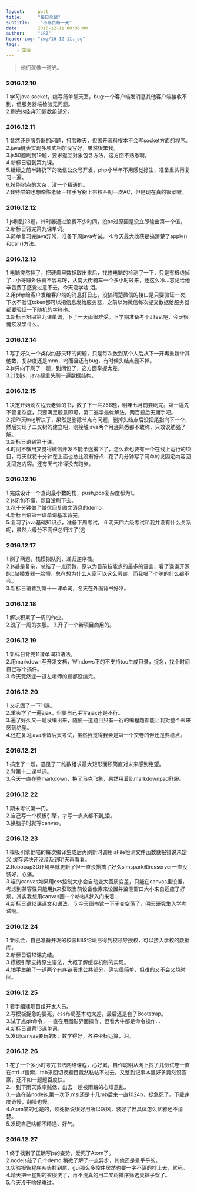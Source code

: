 ```yaml
---
layout:     post
title:      "每日总结"
subtitle:    "不辜负每一天"
date:       2016-12-11 00:06:00
author:     "LRZ"
header-img: "img/16-12-11.jpg"
tags:
    - 生活
---
```


>他们就像一道光。

### 2016.12.10

1.学习java socket，编写简单聊天室，bug:一个客户端发消息其他客户端接收不到，但服务器端检验无问题。  
2.刷完js经典50题数组部分。

### 2016.12.11
1.竟然还是服务器的问题，打脸昨天，但离开资料根本不会写socket方面的程序。  
2.java链表实现多项式相加没写好，果然很笨我。  
3.js50题刷到19题，要求返回对象包含方法，这方面不熟悉啊。  
4.新标日语到第九课。  
5.继续之前半路扔下的微信公众号开发，php小半年不用感觉好生，准备重头再复习一遍。  
6.技能树点的太杂，没一个精通的。  
7.我特喵的也想像陈老师一样手写树上带权匹配一次AC，但是现在真的很菜嗷。  

### 2016.12.12  
1.js刷到23题，计时器通过浪费不少时间，没ac过原因是没立即输出第一个值。  
2.新标日背完第九课单词。  
3.简单复习完java异常，准备下周java考试。
4.今天最大收获是搞清楚了apply()和call()方法。    
  
### 2016.12.13  
1.电脑突然挂了，把硬盘里数据取出来后，找修电脑的检测了一下，只是有根线掉了...小哥赚外快真不容易呀，从南大街骑车一个多小时过来，还这么冷...忘记给他辛苦费了感觉过意不去。今天没学啥,泪。  
2.用php给客户发给客户端的消息打日志，没搞清楚微信的接口是只要验证一次，下次不验证token都可以把信息发给服务器，之前以为微信每次提交数据给服务器都要验证一下随机的字符串。  
3.新标日巩固第九课单词，下了一天雨很难受。下学期准备考个JTest吧，今天很愧疚没学什么。  

### 2016.12.14
1.写了好久一个类似约瑟夫环的问题，只是每次数到某个人后从下一开再重新计其他数，复杂度还是m*n*n，呜而且还有bug，有时候头结点删不掉。  
2.js只向下刷了一题，到闭包了，这方面掌握太差。  
3.计划js，java都重头刷一遍数据结构。  

### 2016.12.15  
1.决定开始刷左程云老师的书，数了下一共266题，明年七月前要刷完。第一遍先不管复杂度，只要满足题意即可，第二遍学最优解法。两百题后无庸手吧。  
2.把昨天bug解决了，果然是删除节点有问题，删掉头结点后没把尾指向下一个，然后实现了二叉树的建立吧，刚接触java两个月连熟悉都不敢称，只敢说勉强了解。  
3.新标日语到第十课。  
4.时间不够用又觉得微信开发不能半途撂下了，怎么着也要有一个在线上运行的项目，每天就花十分钟在上面也总比没有好点...花了几分钟写了简单的发固定内容回复固定内容。还有天气冷得没去跑步。  

### 2016.12.16  
1.完成设计一个查询最小数的栈，push,pop复杂度都为1。  
2.js闭包不懂，题目没刷下去。   
3.花十分钟做了微信回复图文消息的demo。  
4.新标日语第十课单词基本背完。  
5.复习了java基础知识点，准备下周考试。
6.明天四六级考试和我并没有什么关系呢，虽然六级分不高但总归过了(逃  
 
### 2016.12.17  
1.刷了两题，栈模拟队列，递归逆序栈。  
2.js甚是复杂，总结了一点闭包，原以为目前技能点的最多的语言，看了谦谦开源的b站播发器一脸懵，总在想为什么人家可以这么厉害，而我喵了个咪的什么都不会。  
3.新标日语背到第十一课单词，冬天在外面背书好冷。   

### 2016.12.18  
1.解决积累了一周的作业。  
2.洗了一周的衣服。
3.开了一个新项目商用的。

### 2016.12.19
1.新标日背完11课单词和语法。  
2.用markdown写开发文档，Windows下的不支持toc生成目录，捉急，找个时间自己写个插件。  
3.今天竟然连一道左老师的题都没编完。

### 2016.12.20  
1.又巩固了一下11课。   
2.重头学了一遍ajax，但要自己手写ajax还是不行。  
3.遍了好久又一题没编出来，随便一道题目只有一行的编程题都能让我对整个未来感到绝望。  
4.还在复习java准备后天考试，虽然我觉得我会是第一个交卷的但还是要稳点。  

###  2016.12.21  
1.搞定了一题，遇见了二维数组求最大矩形面积简直对未来感到绝望。  
2.背第十二课单词。  
3.今天一直在整markdown，换了马克飞象，果然用着比markdownpad舒服。   

### 2016.12.22  
1.期末考试第一门。  
2.自己写一个模板引擎，才写一点点都不到,泪。  
3.换脑子时就写canvas。      

### 2016.12.23
1.模板引擎他喵的每次编译生成后再刷新时调用isFile检测文件函数就报错说未定义,缓存这块还没涉及到明天再看看。  
2.Robocup3D环境早就更新了但一直没搭搞了好久simspark和rcsserver一直没装好，心痛。  
3.喵的canvas如果用css控制大小会自动变大画质变差，只能在canvas里设置，考虑到兼容性只能用js来获取当前设备像素来设置并监测窗口大小来自适应了好烦。其实我想用canvas画一个哆啦A梦入门来着...    
4.新标日语12课课文和语法。
5.今天图书馆一下子变空荡了，明天研究生入学考试啊。  

### 2016.12.24  
1.新机会，自己准备开发的校园BBS论坛已得到校领导授权，可以接入学校的数据库。  
2.新标日语12课完结。  
3.模板引擎支持原生语法，大概了解缓存机制的实现。  
4.怕手生编了一道两个有序链表求公共部分，确实很简单，但难的又不会又烧时间。   

### 2016.12.25  
1.着手组建项目组开发人员。  
2.写模板捉急的要死，css布局基本功太差，最后还是套了Bootstrap。  
3.试了点git命令，一直在用图形界面操作，但看大牛都是命令操作...  
4.新标日语背13课单词。  
5.发现canvas要玩的6，数学得好，各种坐标运算，泪。     

### 2016.12.26 
1.花了一个多小时考完书法网络课程，心好累，自作聪明从网上找了几份试卷一直在ctrl+f搜索，tab来回切换题目竟然粘帖不过去，又整到记事本里好多竟然没答案，还不如一题题百度快。  
2.一到下雨天效率贼低，出去一趟被雨蹭的心烦意乱。  
3.一直在装nodejs,第一次下.msi还是十几mb后来一直1024b，捉急死了。下载速度奇慢，翻墙也慢。   
4.Atom喵的也是的，烦死据说很好用所以跟风，装好了但具体怎么优雅还不清楚。  
5.发现自己啥都不精通，好气。  

### 2016.12.27  
1.终于找到了正确写js的姿势，爱死了Atom了。  
2.nodejs敲了几个demo,稍微了解了一点异步，其他还是晕乎乎的。  
3.实验报告程序从头抄到尾，gui那么多控件居然也要一字不落的抄上去，累死。  
4.晴天把一星期的衣服洗了，再不洗真的用二叉树排序筛选臭袜子穿了。  
5.今天没干啥好难过。


  



     